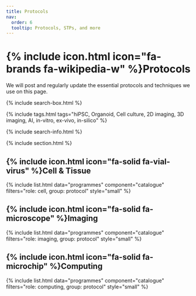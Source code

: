 ```yaml
---
title: Protocols
nav:
  order: 6
  tooltip: Protocols, STPs, and more
---
```


# {% include icon.html icon="fa-brands fa-wikipedia-w" %}Protocols

We will post and regularly update the essential protocols and techniques we use on this page.

{% include search-box.html %}

{% include tags.html tags="hiPSC, Organoid, Cell culture, 2D imaging, 3D imaging, AI, in-vitro, ex-vivo, in-silico" %}

{% include search-info.html %}

{% include section.html %}

## {% include icon.html icon="fa-solid fa-vial-virus" %}Cell & Tissue

{% include list.html data="programmes" component="catalogue" filters="role: cell, group: protocol" style="small" %}

## {% include icon.html icon="fa-solid fa-microscope" %}Imaging

{% include list.html data="programmes" component="catalogue" filters="role: imaging, group: protocol" style="small" %}

## {% include icon.html icon="fa-solid fa-microchip" %}Computing

{% include list.html data="programmes" component="catalogue" filters="role: computing, group: protocol" style="small" %}

